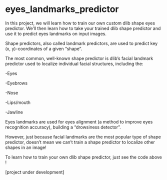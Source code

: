 # eyes_landmarks_predictor

In this project, we will learn how to train our own custom dlib shape eyes predictor. We’ll then learn how to take your trained dlib shape predictor and use it to predict eyes landmarks on input images.

Shape predictors, also called landmark predictors, are used to predict key (x, y)-coordinates of a given “shape”.

The most common, well-known shape predictor is dlib’s facial landmark predictor used to localize individual facial structures, including the:

-Eyes

-Eyebrows

-Nose

-Lips/mouth

-Jawline

Eyes landmarks are used for eyes alignment (a method to improve eyes recognition accuracy), building a “drowsiness detector”.

However, just because facial landmarks are the most popular type of shape predictor, doesn’t mean we can’t train a shape predictor to localize other shapes in an image!

To learn how to train your own dlib shape predictor, just see the code above !

[project under development]


